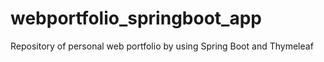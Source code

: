 # webportfolio_springboot_app
Repository of personal web portfolio by using Spring Boot and Thymeleaf
